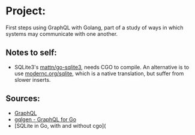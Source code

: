 # Project: 

First steps using GraphQL with Golang, part of a study of ways in which systems may communicate with one another.



## Notes to self: 

- SQLite3's [mattn/go-sqlite3](https://github.com/mattn/go-sqlite3), needs CGO to compile. An alternative is to use [modernc.org/sqlite](https://pkg.go.dev/modernc.org/sqlite?utm_source=godoc), which is a native 
  translation, but suffer from slower inserts. 

  

## Sources:

* [GraphQL](https://graphql.org/)
* [gqlgen - GraphQL for Go](https://gqlgen.com/)
* [SQLite in Go, with and without cgo](
